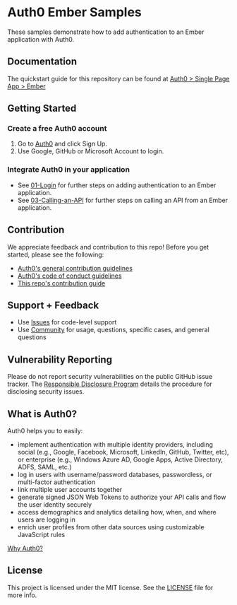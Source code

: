 # Auth0 Ember Samples

These samples demonstrate how to add authentication to an Ember application with Auth0.

## Documentation 

The quickstart guide for this repository can be found at [Auth0 > Single Page App > Ember]( https://auth0.com/docs/quickstart/spa/ember/01-login)

## Getting Started 

### Create a free Auth0 account

1. Go to [Auth0](https://auth0.com/signup) and click Sign Up.
2. Use Google, GitHub or Microsoft Account to login.

### Integrate Auth0 in your application

- See [01-Login](https://github.com/auth0-community/auth0-ember-samples/tree/master/01-Login) for further steps on adding authentication to an Ember application.
- See [03-Calling-an-API](https://github.com/auth0-community/auth0-ember-samples/tree/master/03-Calling-an-API) for further steps on calling an API from an Ember application.

## Contribution

We appreciate feedback and contribution to this repo! Before you get started, please see the following:

- [Auth0's general contribution guidelines](GENERAL-CONTRIBUTING.md)
- [Auth0's code of conduct guidelines](CODE-OF-CONDUCT.md)
- [This repo's contribution guide](CONTRIBUTION.md)

## Support + Feedback

- Use [Issues](https://github.com/auth0/open-source-template/issues) for code-level support
- Use [Community](https://community.auth0.com/) for usage, questions, specific cases, and general questions


## Vulnerability Reporting

Please do not report security vulnerabilities on the public GitHub issue tracker. The [Responsible Disclosure Program](https://auth0.com/whitehat) details the procedure for disclosing security issues.

## What is Auth0?

Auth0 helps you to easily:

- implement authentication with multiple identity providers, including social (e.g., Google, Facebook, Microsoft, LinkedIn, GitHub, Twitter, etc), or enterprise (e.g., Windows Azure AD, Google Apps, Active Directory, ADFS, SAML, etc.)
- log in users with username/password databases, passwordless, or multi-factor authentication
- link multiple user accounts together
- generate signed JSON Web Tokens to authorize your API calls and flow the user identity securely
- access demographics and analytics detailing how, when, and where users are logging in
- enrich user profiles from other data sources using customizable JavaScript rules

[Why Auth0?](https://auth0.com/why-auth0)

## License

This project is licensed under the MIT license. See the [LICENSE](LICENSE.txt) file for more info.
